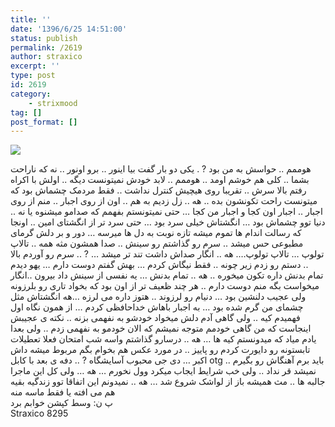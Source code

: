 ```yaml
---
title: ''
date: '1396/6/25 14:51:00'
status: publish
permalink: /2619
author: straxico
excerpt: ''
type: post
id: 2619
category:
    - strixmood
tag: []
post_format: []
---
```

[![](../../uploads/2017/06/1-300x195.png)](http://localhost/wp-content/uploads/2017/06/1.png)

هوممم .. حواسش به من بود ? . یکی دو بار گفت بیا اینور .. برو اونور .. نه که ناراحت بشما .. کلی هم خوشم اومد .. هوممم .. لابد خودش نمیتونست دیگه .. اولش با اکراه رفتم بالا سرش .. تقریبا روی هیچیش کنترل نداشت .. فقط مردمک چشماش بود که میتونست راحت تکونشون بده .. هه .. زل زدیم به هم .. اون از روی اجبار .. منم از روی اجبار .. اجبار اون کجا و اجبار من کجا … حتی نمیتونستم بفهمم که صدامو میشنوه یا نه .. دنیا توو چشماش بود … انگشتاش خیلی سرد بود … حتی سرد تر از انگشتای امین .. اونجا که رسالت اندام ها تموم میشه تازه نوبت به دل ها میرسه … دور و بر دلش گرمای مطبوعی حس میشد .. سرم رو گذاشتم رو سینش .. صدا همشون مثه همه .. تالاپ تولوپ … تالاپ تولوپ…. هه .. انگار صداش داشت تند تر میشد … ? .. سرم رو آوردم بالا .. دستم رو زدم زیر چونه .. فقط نیگاش کردم … بهش گفتم دوست دارم … یهو دیدم تمام بدنش داره تکون میخوره .. هه .. تمام بدنش … یه نفسی از سینش داد بیرون ..انگار میخواست بگه منم دوست دارم .. هر چند ظعیف تر از اون بود که بخواد تاری رو بلرزونه ولی عجیب دلنشین بود … دنیام رو لرزوند .. هتوز داره می لرزه …هه انگشتاش مثل چشمای من گرم شده بود … به اجبار باهاش خداحافظی کردم … از همون نگاه اول فهمیدم کیه .. ولی گاهی آدم دلش میخواد خودشو به نفهمی بزنه .. نکته ی عجیبش اینجاست که من گاهی خودمم متوجه نمیشم که الان خودمو به نفهمی زدم .. ولی بعدا یادم میاد که میدونستم کیه ها … هه .. درسارو گذاشتم واسه شب امتحان فعلا تعطیلات تابستونه رو دایورت کردم رو پاییز .. در مورد عکس هم بخوام بگم مربوط میشه داش اکبر … دی جی محبوب آسایشگاه ? .. دفه ی بعد با کابل otg باید برم آهنگاش رو بگیرم .. نمیشد قر نداد .. ولی خب شرایط ایجاب میکرد وول نخورم … هه … ولی کل این ماجرا جالبه ها .. مث همیشه باز از لواشک شروع شد … هه .. نمیدونم این اتفاقا توو زندگیه بقیه هم می افته یا فقط ماسه منه  
پ ن: وسط کپشن خوابم برد  
Straxico 8295